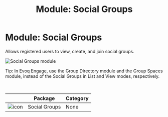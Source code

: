 ﻿---
uid: module-social-groups
locale: en
title: "Module: Social Groups"
dnnversion: 09.02.00
related-topics: module-journal,module-member-directory,module-message-center
---

# Module: Social Groups

Allows registered users to view, create, and join social groups.

  

![Social Groups module](/images/scr-module-SocialGroups.png)

  

Tip: In Evoq Engage, use the Group Directory module and the Group Spaces module, instead of the Social Groups in List and View modes, respectively.

 

|                                              | Package       | Category |
| -------------------------------------------- | ------------- | -------- |
| ![icon](/images/ico-module-socialgroups.png) | Social Groups | None     |
